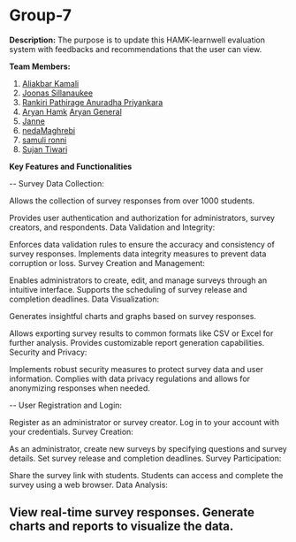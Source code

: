 # Group-7

**Description:**
The purpose is to update this HAMK-learnwell evaluation system with feedbacks and recommendations that the user can view.

**Team Members:**

1. [Aliakbar Kamali](https://github.com/AliakbarKamali)
2. [Joonas Sillanaukee](https://github.com/Joonas22013)
3. [Rankiri Pathirage Anuradha Priyankara](https://github.com/anuradha220001)
4. [Aryan Hamk](https://github.com/Aryan22000) [Aryan General](https://github.com/aryanm1380)
6. [Janne](https://github.com/JanneStudent)
7. [nedaMaghrebi](https://github.com/nedaMaghrebi)
8. [samuli ronni](https://github.com/samulironni)
9. [Sujan Tiwari](https://github.com/SujanHAMK)


**Key Features and Functionalities**


-- Survey Data Collection:

Allows the collection of survey responses from over 1000 students.

Provides user authentication and authorization for administrators, survey creators, and respondents.
Data Validation and Integrity:

Enforces data validation rules to ensure the accuracy and consistency of survey responses.
Implements data integrity measures to prevent data corruption or loss.
Survey Creation and Management:

Enables administrators to create, edit, and manage surveys through an intuitive interface.
Supports the scheduling of survey release and completion deadlines.
Data Visualization:

Generates insightful charts and graphs based on survey responses.

Allows exporting survey results to common formats like CSV or Excel for further analysis.
Provides customizable report generation capabilities.
Security and Privacy:

Implements robust security measures to protect survey data and user information.
Complies with data privacy regulations and allows for anonymizing responses when needed.


-- User Registration and Login:

Register as an administrator or survey creator.
Log in to your account with your credentials.
Survey Creation:

As an administrator, create new surveys by specifying questions and survey details.
Set survey release and completion deadlines.
Survey Participation:

Share the survey link with students.
Students can access and complete the survey using a web browser.
Data Analysis:

View real-time survey responses.
Generate charts and reports to visualize the data.
---
